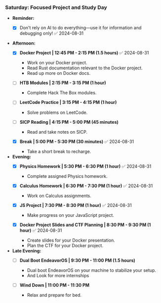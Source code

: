 ### **Saturday: Focused Project and Study Day**

- **Reminder:**
    - [x] Don't rely on AI to do everything—use it for information and debugging only! ✅ 2024-08-31


- **Afternoon:**
    - [x] **Docker Project | 12:45 PM - 2:15 PM (1.5 hours)** ✅ 2024-08-31
        - Work on your Docker project.   
        - Read Rust documentation relevant to the Docker project.
        - Read up more on Docker docs.

    - [ ] **HTB Modules | 2:15 PM - 3:15 PM (1 hour)**
        - Complete Hack The Box modules.

    - [ ] **LeetCode Practice | 3:15 PM - 4:15 PM (1 hour)**
        - Solve problems on LeetCode.

    - [ ] **SICP Reading | 4:15 PM - 5:00 PM (45 minutes)**
        - Read and take notes on SICP.

    - [x] **Break | 5:00 PM - 5:30 PM (30 minutes)** ✅ 2024-08-31
        - Take a short break to recharge.

- **Evening:**
    - [x] **Physics Homework | 5:30 PM - 6:30 PM (1 hour)** ✅ 2024-08-31
        - Complete assigned Physics homework.

    - [x] **Calculus Homework | 6:30 PM - 7:30 PM (1 hour)** ✅ 2024-08-31
        - Work on Calculus assignments.

    - [x] **JS Project | 7:30 PM - 8:30 PM (1 hour)** ✅ 2024-08-31
        - Make progress on your JavaScript project.

    - [x] **Docker Project Slides and CTF Planning | 8:30 PM - 9:30 PM (1 hour)** ✅ 2024-08-31
        - Create slides for your Docker presentation.
        - Plan the CTF for your Docker project.

- **Late Evening:**
    - [ ] **Dual Boot EndeavorOS | 9:30 PM - 11:00 PM (1.5 hours)**
        - Dual boot EndeavorOS on your machine to stabilize your setup.
        - And Look for more internships 

    - [ ] **Wind Down | 11:00 PM - 11:30 PM**
        - Relax and prepare for bed.
